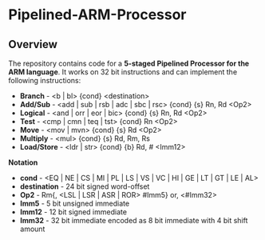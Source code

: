 # Pipelined-ARM-Processor

## Overview
The repository contains code for a **5-staged Pipelined Processor for the ARM language**. It works on 32 bit instructions and can implement the following instructions:  
+ **Branch** - \<b | bl\> {cond} \<destination\>  
+ **Add/Sub** - \<add | sub | rsb | adc | sbc | rsc> {cond} {s} Rn, Rd \<Op2\>  
+ **Logical** - \<and | orr | eor | bic> {cond} {s} Rn, Rd \<Op2\>  
+ **Test** - \<cmp | cmn | teq | tst> {cond} Rn \<Op2\>  
+ **Move** - \<mov | mvn> {cond} {s} Rd \<Op2\>  
+ **Multiply** - \<mul\> {cond} {s} Rd, Rm, Rs  
+ **Load/Store** - \<ldr | str> {cond} {b} Rd, # \<Imm12\>  

**Notation**  
+ **cond** - \<EQ | NE | CS | MI | PL | LS | VS | VC | HI | GE | LT | GT | LE | AL\>  
+ **destination** - 24 bit signed word-offset  
+ **Op2** - Rm{, \<LSL | LSR | ASR | ROR> #Imm5} or, \<#Imm32\>  
+ **Imm5** - 5 bit unsigned immediate  
+ **Imm12** - 12 bit signed immediate  
+ **Imm32** - 32 bit immediate encoded as 8 bit immediate with 4 bit shift amount  
